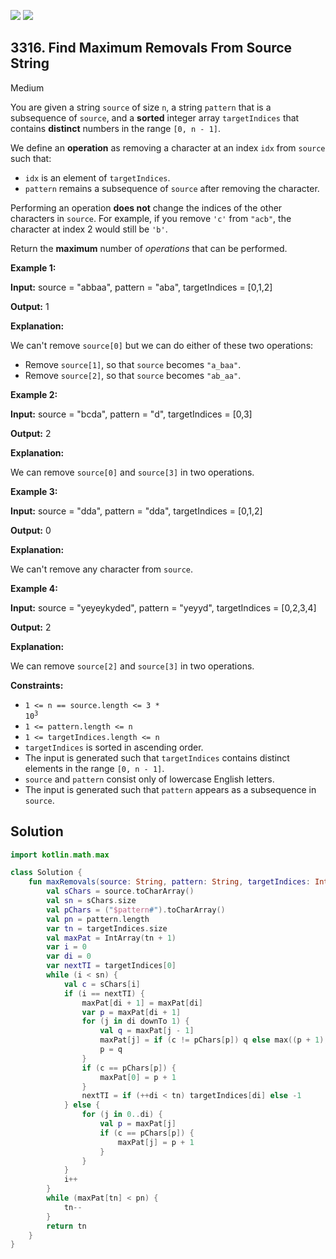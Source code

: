 [![](https://img.shields.io/github/stars/javadev/LeetCode-in-Kotlin?label=Stars&style=flat-square)](https://github.com/javadev/LeetCode-in-Kotlin)
[![](https://img.shields.io/github/forks/javadev/LeetCode-in-Kotlin?label=Fork%20me%20on%20GitHub%20&style=flat-square)](https://github.com/javadev/LeetCode-in-Kotlin/fork)

## 3316\. Find Maximum Removals From Source String

Medium

You are given a string `source` of size `n`, a string `pattern` that is a subsequence of `source`, and a **sorted** integer array `targetIndices` that contains **distinct** numbers in the range `[0, n - 1]`.

We define an **operation** as removing a character at an index `idx` from `source` such that:

*   `idx` is an element of `targetIndices`.
*   `pattern` remains a subsequence of `source` after removing the character.

Performing an operation **does not** change the indices of the other characters in `source`. For example, if you remove `'c'` from `"acb"`, the character at index 2 would still be `'b'`.

Return the **maximum** number of _operations_ that can be performed.

**Example 1:**

**Input:** source = "abbaa", pattern = "aba", targetIndices = [0,1,2]

**Output:** 1

**Explanation:**

We can't remove `source[0]` but we can do either of these two operations:

*   Remove `source[1]`, so that `source` becomes `"a_baa"`.
*   Remove `source[2]`, so that `source` becomes `"ab_aa"`.

**Example 2:**

**Input:** source = "bcda", pattern = "d", targetIndices = [0,3]

**Output:** 2

**Explanation:**

We can remove `source[0]` and `source[3]` in two operations.

**Example 3:**

**Input:** source = "dda", pattern = "dda", targetIndices = [0,1,2]

**Output:** 0

**Explanation:**

We can't remove any character from `source`.

**Example 4:**

**Input:** source = "yeyeykyded", pattern = "yeyyd", targetIndices = [0,2,3,4]

**Output:** 2

**Explanation:**

We can remove `source[2]` and `source[3]` in two operations.

**Constraints:**

*   <code>1 <= n == source.length <= 3 * 10<sup>3</sup></code>
*   `1 <= pattern.length <= n`
*   `1 <= targetIndices.length <= n`
*   `targetIndices` is sorted in ascending order.
*   The input is generated such that `targetIndices` contains distinct elements in the range `[0, n - 1]`.
*   `source` and `pattern` consist only of lowercase English letters.
*   The input is generated such that `pattern` appears as a subsequence in `source`.

## Solution

```kotlin
import kotlin.math.max

class Solution {
    fun maxRemovals(source: String, pattern: String, targetIndices: IntArray): Int {
        val sChars = source.toCharArray()
        val sn = sChars.size
        val pChars = ("$pattern#").toCharArray()
        val pn = pattern.length
        var tn = targetIndices.size
        val maxPat = IntArray(tn + 1)
        var i = 0
        var di = 0
        var nextTI = targetIndices[0]
        while (i < sn) {
            val c = sChars[i]
            if (i == nextTI) {
                maxPat[di + 1] = maxPat[di]
                var p = maxPat[di + 1]
                for (j in di downTo 1) {
                    val q = maxPat[j - 1]
                    maxPat[j] = if (c != pChars[p]) q else max((p + 1), q)
                    p = q
                }
                if (c == pChars[p]) {
                    maxPat[0] = p + 1
                }
                nextTI = if (++di < tn) targetIndices[di] else -1
            } else {
                for (j in 0..di) {
                    val p = maxPat[j]
                    if (c == pChars[p]) {
                        maxPat[j] = p + 1
                    }
                }
            }
            i++
        }
        while (maxPat[tn] < pn) {
            tn--
        }
        return tn
    }
}
```
